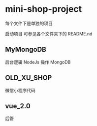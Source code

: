 <!--
 * @Author: your name
 * @Date: 2021-07-09 18:04:59
 * @LastEditTime: 2021-07-12 11:14:28
 * @LastEditors: Please set LastEditors
 * @Description: In User Settings Edit
 * @FilePath: \undefinedc:\Users\xumingyue\Desktop\mini-shop-project\README.md
-->

# mini-shop-project


每个文件下是单独的项目

启动项目 可参见各个文件夹下的 README.nd

## MyMongoDB

后台逻辑 NodeJs 操作 MongoDB

## OLD_XU_SHOP

微信小程序代码

## vue_2.0

后管
